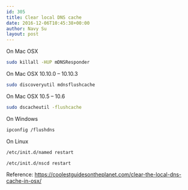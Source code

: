 ```yaml
---
id: 305
title: Clear local DNS cache
date: 2016-12-06T10:45:38+00:00
author: Navy Su
layout: post
---
```

On Mac OSX

```bash
sudo killall -HUP mDNSResponder
```

On Mac OSX 10.10.0 – 10.10.3
  

```bash
sudo discoveryutil mdnsflushcache
```

On Mac OSX 10.5 – 10.6
  

```bash
sudo dscacheutil -flushcache
```

On Windows
  

```bash
ipconfig /flushdns
```

On Linux
  

```bash
/etc/init.d/named restart

/etc/init.d/nscd restart
```

Reference: <a href="https://coolestguidesontheplanet.com/clear-the-local-dns-cache-in-osx/" target="_blank">https://coolestguidesontheplanet.com/clear-the-local-dns-cache-in-osx/</a>